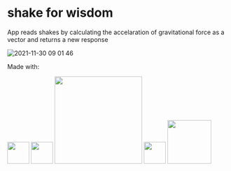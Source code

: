 # shake for wisdom

App reads shakes by calculating the accelaration of gravitational force as a vector and returns a new response

![2021-11-30 09 01 46](https://user-images.githubusercontent.com/30163108/144061265-ed7d4bf2-7798-4a06-99e1-5b38606e9328.gif)


Made with:

<div>
  
  <img src="https://user-images.githubusercontent.com/30163108/144059127-2158ab63-d688-4217-8abd-f9f00dcb3d3b.png" width="50"/> 

  <img src="https://user-images.githubusercontent.com/30163108/144059533-2e8ebbda-cc04-4b83-9adb-a44ecfa9faf3.png" width="50"/> 

  <img src="https://user-images.githubusercontent.com/30163108/144059703-91fa6e0c-7a96-4eaf-80bb-a37eecf4a05a.png" width="200"/> 

  <img src="https://user-images.githubusercontent.com/30163108/144060605-bb9a5ad1-47d9-4037-9a4d-4d2aa2c421cd.png" width="50"/> 
  
  <img src="https://user-images.githubusercontent.com/30163108/144060745-298ae3d0-1bb9-4a2c-bc23-7da7efa47ed1.png" width="100"/> 

</div>
